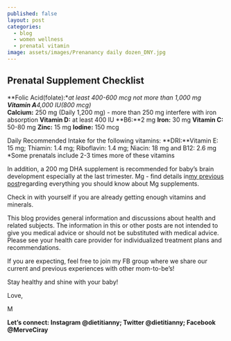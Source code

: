 ```yaml
---
published: false
layout: post
categories:
  - blog
  - women wellness
  - prenatal vitamin
image: assets/images/Prenanancy daily dozen_DNY.jpg
---
```


## Prenatal Supplement Checklist

**Folic Acid(folate):**at least 400-600 mcg not more than 1,000 mg
**Vitamin A**4,000 IU(800 mcg)*  
**Calcium:** 250 mg (Daily 1,200 mg) - more than 250 mg interfere with iron absorption
**Vitamin D:** at least 400 IU
**B6:**2 mg
**Iron:** 30 mg
**Vitamin C:** 50-80 mg
**Zinc:** 15 mg
**Iodine:** 150 mcg 

Daily Recommended Intake for the following vitamins:
**DRI:**Vitamin E: 15 mg; Thiamin: 1.4 mg; Riboflavin: 1.4 mg; Niacin: 18 mg and B12: 2.6 mg
*Some prenatals include 2-3 times more of these vitamins 

In addition, a 200 mg DHA supplement is recommended for baby’s brain development especially at the last trimester. 
Mg - find details in[my previous post](https://www.dietitiannewyork.com/which-magnesium-supplement-is-best-for-you/)regarding everything you should know about Mg supplements.


Check in with yourself if you are already getting enough vitamins and minerals. 

This blog provides general information and discussions about health and related subjects. The information in this or other posts are not intended to give you medical advice or should not be substituted with medical advice. Please see your health care provider for individualized treatment plans and recommendations.

If you are expecting, feel free to join my FB group where we share our current and previous experiences with other mom-to-be’s! 

Stay healthy and shine with your baby!

Love,

M

**Let’s connect: Instagram @dietitianny; Twitter @dietitianny; Facebook @MerveCiray**

